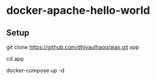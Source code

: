 # docker-apache-hello-world

## Setup

git clone https://github.com/dhiyaulhaqq/ajax.git app

cd app

docker-compose up -d

